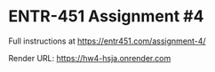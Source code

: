 # ENTR-451 Assignment #4

Full instructions at https://entr451.com/assignment-4/

Render URL: https://hw4-hsja.onrender.com
